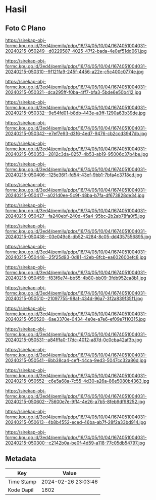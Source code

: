# Hasil

## Foto C Plano

https://sirekap-obj-formc.kpu.go.id/3ed4/pemilu/pdpr/16/74/05/10/04/1674051004031-20240215-050249--d0229587-4025-47f2-bada-4e0ef51dd061.jpg

https://sirekap-obj-formc.kpu.go.id/3ed4/pemilu/pdpr/16/74/05/10/04/1674051004031-20240215-050310--9f121fa9-245f-4456-a22e-c5c400c0774e.jpg

https://sirekap-obj-formc.kpu.go.id/3ed4/pemilu/pdpr/16/74/05/10/04/1674051004031-20240215-050321--dca295ff-f0ba-4ff7-bfa3-5bde6e50b412.jpg

https://sirekap-obj-formc.kpu.go.id/3ed4/pemilu/pdpr/16/74/05/10/04/1674051004031-20240215-050332--9e54fd01-b8db-443e-a3ff-1290a63b39de.jpg

https://sirekap-obj-formc.kpu.go.id/3ed4/pemilu/pdpr/16/74/05/10/04/1674051004031-20240215-050342--e7ef7e93-d3f6-4ed7-9476-cb2ccd3947db.jpg

https://sirekap-obj-formc.kpu.go.id/3ed4/pemilu/pdpr/16/74/05/10/04/1674051004031-20240215-050353--2812c3da-0257-4b53-ab19-95006c37b4be.jpg

https://sirekap-obj-formc.kpu.go.id/3ed4/pemilu/pdpr/16/74/05/10/04/1674051004031-20240215-050406--125e36f1-fd54-43ef-9bb1-7bfa4c3718cd.jpg

https://sirekap-obj-formc.kpu.go.id/3ed4/pemilu/pdpr/16/74/05/10/04/1674051004031-20240215-050417--a021d0ee-5c9f-48ba-b7fa-df673828de34.jpg

https://sirekap-obj-formc.kpu.go.id/3ed4/pemilu/pdpr/16/74/05/10/04/1674051004031-20240215-050427--fa240ebf-240d-45a4-95bc-2b2ab78fa0f5.jpg

https://sirekap-obj-formc.kpu.go.id/3ed4/pemilu/pdpr/16/74/05/10/04/1674051004031-20240215-050438--03e049c8-db52-4284-8c05-dd4357556895.jpg

https://sirekap-obj-formc.kpu.go.id/3ed4/pemilu/pdpr/16/74/05/10/04/1674051004031-20240215-050448--25f25d93-0d81-42eb-8fcb-ea602600efc8.jpg

https://sirekap-obj-formc.kpu.go.id/3ed4/pemilu/pdpr/16/74/05/10/04/1674051004031-20240215-050459--f83f6e74-bb55-4b80-bb09-3fdb952ca8b1.jpg

https://sirekap-obj-formc.kpu.go.id/3ed4/pemilu/pdpr/16/74/05/10/04/1674051004031-20240215-050510--21097755-98af-434d-96a7-3f2a839f35f1.jpg

https://sirekap-obj-formc.kpu.go.id/3ed4/pemilu/pdpr/16/74/05/10/04/1674051004031-20240215-050520--6ae3370e-0434-4e0e-a7e6-ef09e7f10315.jpg

https://sirekap-obj-formc.kpu.go.id/3ed4/pemilu/pdpr/16/74/05/10/04/1674051004031-20240215-050531--a84fffa0-17dc-4012-a87d-0c0cba42af3b.jpg

https://sirekap-obj-formc.kpu.go.id/3ed4/pemilu/pdpr/16/74/05/10/04/1674051004031-20240215-050541--6bb38ca4-ceff-44ca-9ed3-5047cc32a86d.jpg

https://sirekap-obj-formc.kpu.go.id/3ed4/pemilu/pdpr/16/74/05/10/04/1674051004031-20240215-050552--c6e5a68a-7c55-4d30-a26a-86e5080b4363.jpg

https://sirekap-obj-formc.kpu.go.id/3ed4/pemilu/pdpr/16/74/05/10/04/1674051004031-20240215-050602--75600e7e-9ff4-4e26-a7b5-8feb9df98252.jpg

https://sirekap-obj-formc.kpu.go.id/3ed4/pemilu/pdpr/16/74/05/10/04/1674051004031-20240215-050613--4b8b4552-eced-46ba-ab7f-28f2a33bd914.jpg

https://sirekap-obj-formc.kpu.go.id/3ed4/pemilu/pdpr/16/74/05/10/04/1674051004031-20240215-050300--c2142b0a-be0f-4d59-a118-77c05db54797.jpg


## Metadata

| Key        | Value               |
| ---------- | ------------------- |
| Time Stamp | 2024-02-26 23:03:46 |
| Kode Dapil | 1602                |



